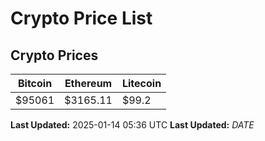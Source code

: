 # Crypto Price List

## Crypto Prices
| Bitcoin | Ethereum | Litecoin |
| ------- | -------- | -------- |
| $95061 | $3165.11 | $99.2 |
**Last Updated:** 2025-01-14 05:36 UTC
**Last Updated:** $DATE$
